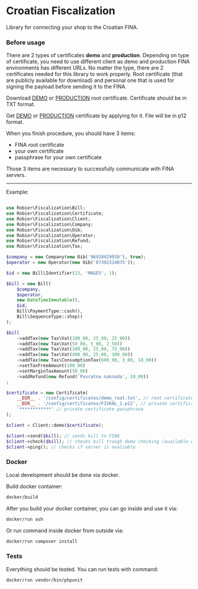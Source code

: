 # Croatian Fiscalization

Library for connecting your shop to the Croatian FINA.

### Before usage

There are 2 types of certificates **demo** and **production**. Depending on type of certificate,
you need to use different client as demo and production FINA environments has different URLs.
No matter the type, there are 2 certificates needed for this library to work properly. Root
certificate (that are publicly available for download) and personal one that is used for
signing the payload before sending it to the FINA.

Download [DEMO](https://www.fina.hr/fina-demo-ca-certifikati) or [PRODUCTION](https://www.fina.hr/ca-fina-root-certifikati) root certificate.
Certificate should be in TXT format.

Get [DEMO](https://www.fina.hr/demo-certifikati) or [PRODUCTION](https://www.fina.hr/fiskalizacija) certificate by applying for it.
File will be in p12 format.

When you finish procedure, you should have 3 items:
- FINA root certificate
- your own certificate
- passphrase for your own certificate

Those 3 items are necessary to successfully communicate with FINA servers.

-----------

Example:

```php

use Robier\Fiscalization\Bill;
use Robier\Fiscalization\Certificate;
use Robier\Fiscalization\Client;
use Robier\Fiscalization\Company;
use Robier\Fiscalization\Oib;
use Robier\Fiscalization\Operator;
use Robier\Fiscalization\Refund;
use Robier\Fiscalization\Tax;

$company = new Company(new Oib('96918429930'), true);
$operator = new Operator(new Oib('07392314075'));

$id = new Bill\Identifier(23, 'MAGE5', 1);

$bill = new Bill(
    $company,
    $operator,
    new DateTimeImmutable(),
    $id,
    Bill\PaymentType::cash(),
    Bill\SequenceType::shop()
);

$bill
    ->addTax(new Tax\Vat(100_00, 25_00, 25_00))
    ->addTax(new Tax\Vat(50_00, 5_00, 2_50))
    ->addTax(new Tax\Vat(300_00, 25_00, 75_00))
    ->addTax(new Tax\Vat(400_00, 25_00, 100_00))
    ->addTax(new Tax\ConsumptionTax(600_00, 3_00, 18_00))
    ->setTaxFreeAmount(100_00)
    ->setMarginTaxAmount(50_00)
    ->addRefund(new Refund('Povratna naknada', 10_00))
;

$certificate = new Certificate(
    __DIR__ . '/config/certificates/demo_root.txt', // root certificate path
    __DIR__ . '/config/certificates/FISKAL_1.p12', // private certificate path
    '************' // private certificate passphrase
);

$client = Client::demo($certificate);

$client->send($bill); // sends bill to FINA
$client->check($bill); // checks bill trough demo checking (available only in DEMO client)
$client->ping(); // checks if server is avaliable
```

### Docker

Local development should be done via docker.

Build docker container:
```bash
docker/build
```

After you build your docker container, you can go inside and use it via:
```bash
docker/run ash
```

Or run command inside docker from outside via:

```bash
docker/run composer install
```

### Tests

Everything should be tested. You can run tests with command:

```bash
docker/run vendor/bin/phpunit
```